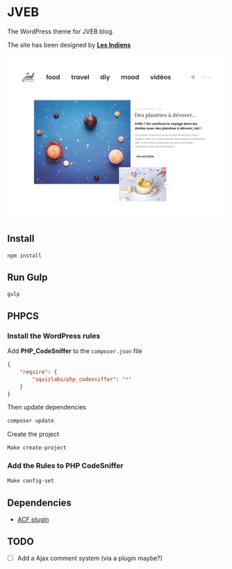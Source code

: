 # JVEB

The WordPress theme for JVEB blog.

The site has been designed by [__Les Indiens__](http://lesindiens.fr/)

![Screenshot](screenshot.png)

## Install

```bash
npm install
```

## Run Gulp

```bash
gulp
```

## PHPCS

### Install the WordPress rules

Add __PHP_CodeSniffer__ to the `composer.json` file

```json
{
    "require": {
        "squizlabs/php_codesniffer": "*"
    }
}
```

Then update dependencies

```bash
composer update
```

Create the project

```bash
Make create-project
```

### Add the Rules to PHP CodeSniffer

```bash
Make config-set
```


## Dependencies

- [ACF plugin](https://www.advancedcustomfields.com/)

## TODO

- [ ] Add a Ajax comment system (via a plugin maybe?)

